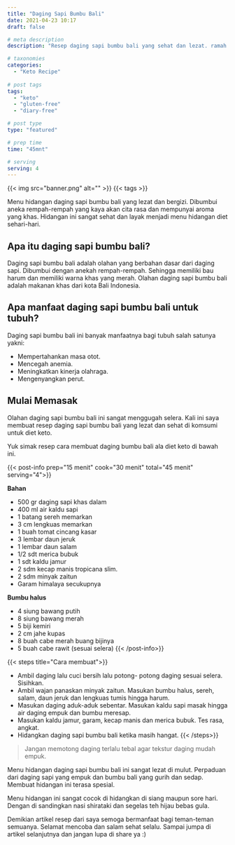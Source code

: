 ```yaml
---
title: "Daging Sapi Bumbu Bali"
date: 2021-04-23 10:17
draft: false

# meta description
description: "Resep daging sapi bumbu bali yang sehat dan lezat. ramah untuk diet keto."

# taxonomies
categories:
  - "Keto Recipe"
  
# post tags
tags:
  - "keto"
  - "gluten-free"
  - "diary-free"

# post type
type: "featured"

# prep time
time: "45mnt"

# serving
serving: 4
---
```


{{< img src="banner.png" alt="" >}}
{{< tags >}}

Menu hidangan daging sapi bumbu bali yang lezat dan bergizi. Dibumbui aneka rempah-rempah yang kaya akan cita rasa dan mempunyai aroma yang khas. Hidangan ini sangat sehat dan layak menjadi menu hidangan diet sehari-hari.

## Apa itu daging sapi bumbu bali?

Daging sapi bumbu bali adalah olahan yang berbahan dasar dari daging sapi. Dibumbui dengan anekah rempah-rempah. Sehingga memiliki bau harum dan memiliki warna khas yang merah. Olahan daging sapi bumbu bali adalah makanan khas dari kota Bali Indonesia.

## Apa manfaat daging sapi bumbu bali untuk tubuh?

Daging sapi bumbu bali ini banyak manfaatnya bagi tubuh salah satunya yakni:
- Mempertahankan masa otot.
- Mencegah anemia.
- Meningkatkan kinerja olahraga.
- Mengenyangkan perut.

## Mulai Memasak

Olahan daging sapi bumbu bali ini sangat menggugah selera. Kali ini saya membuat resep daging sapi bumbu bali yang lezat dan sehat di komsumi untuk diet keto. 

Yuk simak resep cara membuat daging bumbu bali ala diet keto di bawah ini.

{{< post-info prep="15 menit" cook="30 menit" total="45 menit" serving="4">}}

__Bahan__
- 500 gr daging sapi khas dalam
- 400 ml air kaldu sapi
- 1 batang sereh memarkan
- 3 cm lengkuas memarkan
- 1 buah tomat cincang kasar
- 3 lembar daun jeruk
- 1 lembar daun  salam
- 1/2 sdt merica bubuk
- 1 sdt kaldu jamur
- 2 sdm kecap manis tropicana slim.
- 2 sdm minyak zaitun
- Garam himalaya secukupnya

__Bumbu halus__

- 4 siung bawang putih
- 8 siung bawang merah
- 5 biji kemiri
- 2 cm jahe kupas
- 8 buah cabe merah buang bijinya
- 5 buah cabe rawit (sesuai selera)
{{< /post-info>}}

{{< steps title="Cara membuat">}}
- Ambil daging lalu cuci bersih lalu potong- potong daging sesuai selera. Sisihkan.
- Ambil wajan panaskan minyak zaitun. Masukan bumbu halus, sereh, salam, daun jeruk dan lengkuas tumis hingga harum.
- Masukan daging aduk-aduk sebentar. Masukan kaldu sapi masak hingga air daging empuk dan bumbu meresap.
- Masukan kaldu jamur, garam, kecap manis dan merica bubuk. Tes rasa, angkat.
- Hidangkan daging sapi bumbu bali ketika masih hangat.
{{< /steps>}}

>Jangan memotong daging terlalu tebal agar tekstur daging mudah empuk.

Menu hidangan daging sapi bumbu bali ini sangat lezat di mulut. Perpaduan dari daging sapi yang empuk dan bumbu bali yang gurih dan sedap. Membuat hidangan ini terasa spesial.

Menu hidangan ini sangat cocok di hidangkan di siang maupun sore hari. Dengan di sandingkan nasi shirataki dan segelas teh hijau bebas gula.


Demikian artikel resep dari saya semoga bermanfaat bagi teman-teman semuanya. Selamat mencoba dan salam sehat selalu. Sampai jumpa di artikel selanjutnya dan jangan lupa di share ya :)